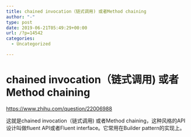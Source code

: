 ```yaml
---
title: chained invocation（链式调用) 或者Method chaining
author: "-"
type: post
date: 2019-06-21T05:49:29+00:00
url: /?p=14542
categories:
  - Uncategorized

---
```

# chained invocation（链式调用) 或者Method chaining
https://www.zhihu.com/question/22006988
  
这就是chained invocation（链式调用) 或者Method chaining，这种风格的API设计叫做fluent API或者Fluent interface。它常用在Builder pattern的实现上。